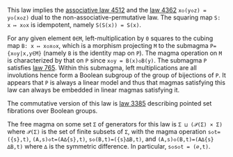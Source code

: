This law implies the [associative law 4512](https://teorth.github.io/equational_theories/implications/?4512) and the [law 4362](https://teorth.github.io/equational_theories/implications/?4362) `x◇(y◇z) = y◇(x◇z)` dual to the non-associative-permutative law.  The squaring map `S: x ↦ x◇x` is idempotent, namely `S(S(x)) = S(x)`.

For any given element `0∈M`, left-multiplication by `0` squares to the cubing map `B: x ↦ x◇x◇x`, which is a morphism projecting `M` to the submagma `P={x◇y|x,y∈M}` (namely `B` is the identity map on `P`).  The magma operation on `M` is characterized by that on `P` since `x◇y = B(x)◇B(y)`.  The submagma `P` satisfies [law 765](https://teorth.github.io/equational_theories/implications/?765).  Within this submagma, left multiplications are all involutions hence form a Boolean subgroup of the group of bijections of `P`.  It appears that `P` is always a linear model and thus that magmas satisfying this law can always be embedded in linear magmas satisfying it.

The commutative version of this law is [law 3385](https://teorth.github.io/equational_theories/implications/?3385) describing pointed set fibrations over Boolean groups.

The free magma on some set `Σ` of generators for this law is `Σ ⊔ (𝒫(Σ) × Σ)` where `𝒫(Σ)` is the set of finite subsets of `Σ`, with the magma operation `s◇t=({s},t)`, `(A,s)◇t=(A∆{s},t)`, `s◇(B,t)=({s}∆B,t)`, and `(A,s)◇(B,t)=(A∆{s}∆B,t)` where `∆` is the symmetric difference.  In particular, `s◇s◇t = (∅,t)`.
